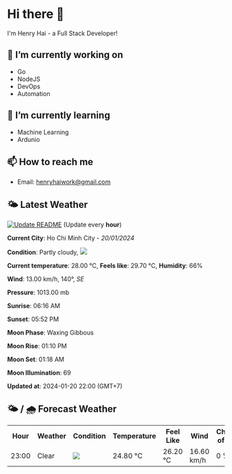 # Hi there 👋

I'm Henry Hai - a Full Stack Developer!

## 🔭 I’m currently working on

- Go
- NodeJS
- DevOps
- Automation

## 🌱 I’m currently learning

- Machine Learning
- Ardunio

## 📫 How to reach me

- Email: <henryhaiwork@gmail.com>

## 🌤️ Latest Weather
[![Update README](https://github.com/henry0hai/henry0hai/actions/workflows/udpateReadme.yml/badge.svg)](https://github.com/henry0hai/henry0hai/actions/workflows/udpateReadme.yml)
(Update every **hour**)
<!-- CURRENT_WEATHER:START -->
**Current City**: Ho Chi Minh City - *20/01/2024*

**Condition**: Partly cloudy, <img src="https://cdn.weatherapi.com/weather/64x64/night/116.png"/>

**Current temperature**: 28.00 °C, **Feels like**: 29.70 °C, **Humidity**: 66%

**Wind**: 13.00 km/h, 140°, *SE*

**Pressure**: 1013.00 mb

**Sunrise**: 06:16 AM

**Sunset**: 05:52 PM

**Moon Phase**: Waxing Gibbous

**Moon Rise**: 01:10 PM

**Moon Set**: 01:18 AM

**Moon Illumination**: 69

**Updated at**: 2024-01-20 22:00 (GMT+7)<!-- CURRENT_WEATHER:END -->

## 🌤️ / 🌧️ Forecast Weather
<!-- FORECAST_WEATHER:START -->
<table>
		<tr>
			<th>Hour</th>
			<th>Weather</th>
			<th>Condition</th>
			<th>Temperature</th>
			<th>Feel Like</th>
			<th>Wind</th>
			<th>Chance of Rain</th>
		</tr>
				<tr>
					<td>23:00</td>
					<td>Clear</td>
					<td><img src='https://cdn.weatherapi.com/weather/64x64/night/113.png'/></td>
					<td>24.80 °C</td>
					<td>26.20 °C</td>
					<td>16.60 km/h</td>
					<td>0 %</td>
				</tr>
</table>
<!-- FORECAST_WEATHER:END -->
